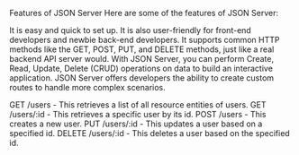 Features of JSON Server
Here are some of the features of JSON Server:

It is easy and quick to set up. It is also user-friendly for front-end developers and newbie back-end developers.
It supports common HTTP methods like the GET, POST, PUT, and DELETE methods, just like a real backend API server would.
With JSON Server, you can perform Create, Read, Update, Delete (CRUD) operations on data to build an interactive application.
JSON Server offers developers the ability to create custom routes to handle more complex scenarios.

GET /users - This retrieves a list of all resource entities of users.
GET /users/:id - This retrieves a specific user by its id.
POST /users - This creates a new user.
PUT /users/:id - This updates a user based on a specified id.
DELETE /users/:id - This deletes a user based on the specified id.
